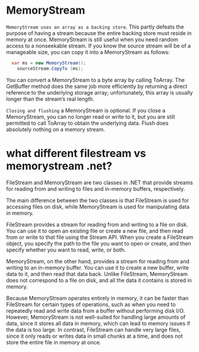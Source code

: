 # MemoryStream

`MemoryStream uses an array as a backing store`. This partly defeats the purpose of having a stream because the entire backing store must reside in memory at once. MemoryStream is still useful when you need random access to a nonseekable stream. If you know the source stream will be of a manageable size, you can copy it into a MemoryStream as follows:
```c#
  var ms = new MemoryStream();
    sourceStream.CopyTo (ms);
```
You can convert a MemoryStream to a byte array by calling ToArray. The GetBuffer method does the same job more efficiently by returning a direct reference to the underlying storage array; unfortunately, this array is usually longer than the stream’s real length.

`Closing and flushing` a MemoryStream is optional. If you close a MemoryStream, you can no longer read or write to it, but you are still permitted to call ToArray to obtain the underlying data. Flush does absolutely nothing on a memory stream.

# what different filestream vs memorystream .net?

FileStream and MemoryStream are two classes in .NET that provide streams for reading from and writing to files and in-memory buffers, respectively.

The main difference between the two classes is that FileStream is used for accessing files on disk, while MemoryStream is used for manipulating data in memory.

FileStream provides a stream for reading from and writing to a file on disk. You can use it to open an existing file or create a new file, and then read from or write to that file using the Stream API. When you create a FileStream object, you specify the path to the file you want to open or create, and then specify whether you want to read, write, or both.

MemoryStream, on the other hand, provides a stream for reading from and writing to an in-memory buffer. You can use it to create a new buffer, write data to it, and then read that data back. Unlike FileStream, MemoryStream does not correspond to a file on disk, and all the data it contains is stored in memory.

Because MemoryStream operates entirely in memory, it can be faster than FileStream for certain types of operations, such as when you need to repeatedly read and write data from a buffer without performing disk I/O. However, MemoryStream is not well-suited for handling large amounts of data, since it stores all data in memory, which can lead to memory issues if the data is too large. In contrast, FileStream can handle very large files, since it only reads or writes data in small chunks at a time, and does not store the entire file in memory at once.